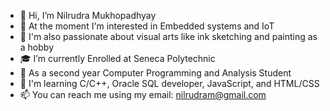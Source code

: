 - 👋 Hi, I’m Nilrudra Mukhopadhyay
- 👀 At the moment I'm interested in Embedded systems and IoT
- 🎨 I'm also passionate about visual arts like ink sketching and painting as a hobby
- 🎓 I’m currently Enrolled at Seneca Polytechnic
- 📜 As a second year Computer Programming and Analysis Student
- 🌱 I'm learning C/C++, Oracle SQL developer, JavaScript, and HTML/CSS
- 📫 You can reach me using my email: nilrudram@gmail.com

<!---
Nilrudra1999/Nilrudra1999 is a ✨ special ✨ repository because its `README.md` (this file) appears on your GitHub profile.
You can click the Preview link to take a look at your changes.
--->
